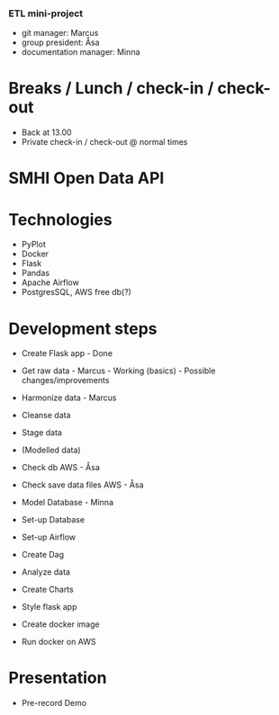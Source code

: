 ### ETL mini-project

- git manager: Marcus
- group president: Åsa
- documentation manager: Minna

# Breaks / Lunch / check-in / check-out

- Back at 13.00
- Private check-in / check-out @ normal times

# SMHI Open Data API

# Technologies

- PyPlot
- Docker
- Flask
- Pandas
- Apache Airflow
- PostgresSQL, AWS free db(?)

# Development steps

- Create Flask app - Done

- Get raw data - Marcus - Working (basics) - Possible changes/improvements
- Harmonize data - Marcus
- Cleanse data
- Stage data
- (Modelled data)

- Check db AWS - Åsa
- Check save data files AWS - Åsa

- Model Database - Minna
- Set-up Database

- Set-up Airflow
- Create Dag

- Analyze data
- Create Charts
- Style flask app

- Create docker image
- Run docker on AWS

# Presentation

- Pre-record Demo

